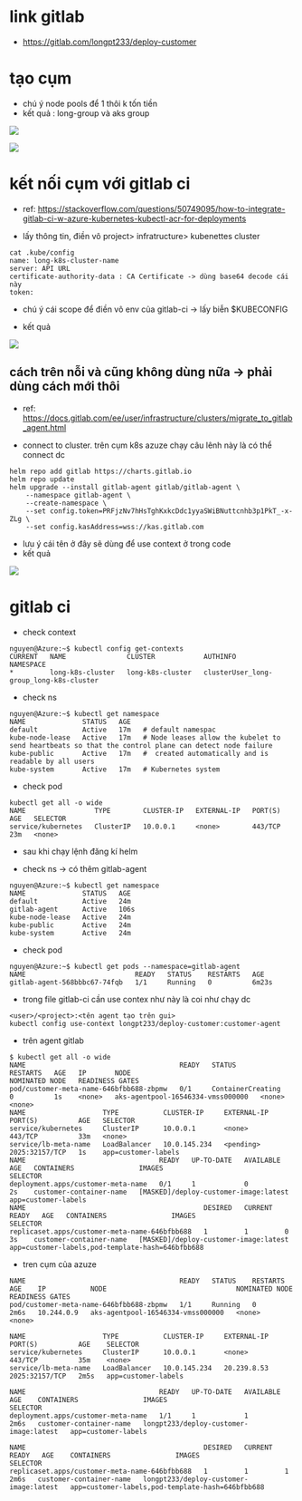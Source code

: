 # link gitlab 

- https://gitlab.com/longpt233/deploy-customer

# tạo cụm 

- chú ý node pools để 1 thôi k tốn tiền 
- kết quả : long-group và aks group 

![](./asset/long-group.png)

![](./asset/aks-group.png)

# kết nối cụm với gitlab ci

- ref: https://stackoverflow.com/questions/50749095/how-to-integrate-gitlab-ci-w-azure-kubernetes-kubectl-acr-for-deployments

- lấy thông tin, điền vô project> infratructure> kubenettes cluster 

```
cat .kube/config 
name: long-k8s-cluster-name
server: API URL
certificate-authority-data : CA Certificate -> dùng base64 decode cái này
token: 
```
- chú ý cái scope để điền vô env của gitlab-ci -> lấy biễn $KUBECONFIG

- kết quả 

![](/asset/gitlab-connect-k8s.png)


## cách trên nỗi và cũng không dùng nữa -> phải dùng cách mới thôi 

- ref: https://docs.gitlab.com/ee/user/infrastructure/clusters/migrate_to_gitlab_agent.html

- connect to cluster. trên cụm k8s azuze chạy câu lênh này là có thể connect dc 

```
helm repo add gitlab https://charts.gitlab.io
helm repo update
helm upgrade --install gitlab-agent gitlab/gitlab-agent \
    --namespace gitlab-agent \
    --create-namespace \
    --set config.token=PRFjzNv7hHsTghKxkcDdc1yyaSWiBNuttcnhb3p1PkT_-x-ZLg \
    --set config.kasAddress=wss://kas.gitlab.com
```

- lưu ý cái tên ở đây sẽ dùng để use context ở trong code 
- kết quả

![](/asset/connect-new.png)

# gitlab ci 

- check context 

```
nguyen@Azure:~$ kubectl config get-contexts
CURRENT   NAME               CLUSTER            AUTHINFO                                  NAMESPACE
*         long-k8s-cluster   long-k8s-cluster   clusterUser_long-group_long-k8s-cluster
```

- check ns

```
nguyen@Azure:~$ kubectl get namespace
NAME              STATUS   AGE
default           Active   17m   # default namespac
kube-node-lease   Active   17m   # Node leases allow the kubelet to send heartbeats so that the control plane can detect node failure
kube-public       Active   17m   #  created automatically and is readable by all users
kube-system       Active   17m   # Kubernetes system
```

- check pod 

```
kubectl get all -o wide                                                           
NAME                 TYPE        CLUSTER-IP   EXTERNAL-IP   PORT(S)   AGE   SELECTOR
service/kubernetes   ClusterIP   10.0.0.1     <none>        443/TCP   23m   <none>
```

- sau khi chạy lệnh đăng kí helm 

- check ns -> có thêm gitlab-agent 

```
nguyen@Azure:~$ kubectl get namespace
NAME              STATUS   AGE
default           Active   24m
gitlab-agent      Active   106s
kube-node-lease   Active   24m
kube-public       Active   24m
kube-system       Active   24m
```

- check pod 

```
nguyen@Azure:~$ kubectl get pods --namespace=gitlab-agent
NAME                           READY   STATUS    RESTARTS   AGE
gitlab-agent-568bbbc67-74fqb   1/1     Running   0          6m23s
```

- trong file gitlab-ci cần use contex như này là coi như chạy dc 

```
<user>/<project>:<tên agent tạo trên gui>
kubectl config use-context longpt233/deploy-customer:customer-agent
```

- trên agent gitlab 

```
$ kubectl get all -o wide
NAME                                      READY   STATUS              RESTARTS   AGE   IP       NODE                                NOMINATED NODE   READINESS GATES
pod/customer-meta-name-646bfbb688-zbpmw   0/1     ContainerCreating   0          1s    <none>   aks-agentpool-16546334-vmss000000   <none>           <none>
NAME                   TYPE           CLUSTER-IP     EXTERNAL-IP   PORT(S)          AGE   SELECTOR
service/kubernetes     ClusterIP      10.0.0.1       <none>        443/TCP          33m   <none>
service/lb-meta-name   LoadBalancer   10.0.145.234   <pending>     2025:32157/TCP   1s    app=customer-labels
NAME                                 READY   UP-TO-DATE   AVAILABLE   AGE   CONTAINERS                IMAGES                                   SELECTOR
deployment.apps/customer-meta-name   0/1     1            0           2s    customer-container-name   [MASKED]/deploy-customer-image:latest   app=customer-labels
NAME                                            DESIRED   CURRENT   READY   AGE   CONTAINERS                IMAGES                                   SELECTOR
replicaset.apps/customer-meta-name-646bfbb688   1         1         0       3s    customer-container-name   [MASKED]/deploy-customer-image:latest   app=customer-labels,pod-template-hash=646bfbb688
```

- tren cụm của azuze 


```
NAME                                      READY   STATUS    RESTARTS   AGE    IP           NODE                                NOMINATED NODE   READINESS GATES
pod/customer-meta-name-646bfbb688-zbpmw   1/1     Running   0          2m6s   10.244.0.9   aks-agentpool-16546334-vmss000000   <none>           <none>

NAME                   TYPE           CLUSTER-IP     EXTERNAL-IP   PORT(S)          AGE    SELECTOR
service/kubernetes     ClusterIP      10.0.0.1       <none>        443/TCP          35m    <none>
service/lb-meta-name   LoadBalancer   10.0.145.234   20.239.8.53   2025:32157/TCP   2m5s   app=customer-labels

NAME                                 READY   UP-TO-DATE   AVAILABLE   AGE    CONTAINERS                IMAGES                                   SELECTOR
deployment.apps/customer-meta-name   1/1     1            1           2m6s   customer-container-name   longpt233/deploy-customer-image:latest   app=customer-labels

NAME                                            DESIRED   CURRENT   READY   AGE    CONTAINERS                IMAGES                                   SELECTOR
replicaset.apps/customer-meta-name-646bfbb688   1         1         1       2m6s   customer-container-name   longpt233/deploy-customer-image:latest   app=customer-labels,pod-template-hash=646bfbb688
```




